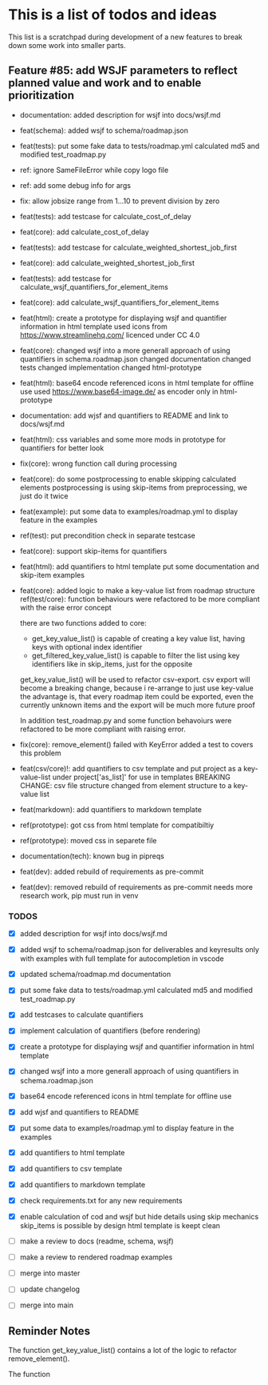 # This is a list of todos and ideas

This list is a scratchpad during development of a new features to break down some work into smaller parts.

## Feature #85: add WSJF parameters to reflect planned value and work and to enable prioritization

- documentation: added description for wsjf into docs/wsjf.md
- feat(schema): added wsjf to schema/roadmap.json
- feat(tests): put some fake data to tests/roadmap.yml
  calculated md5 and modified test_roadmap.py
- ref: ignore SameFileError while copy logo file 
- ref: add some debug info for args
- fix: allow jobsize range from 1...10 to prevent division by zero
- feat(tests): add testcase for calculate_cost_of_delay
- feat(core): add calculate_cost_of_delay
- feat(tests): add testcase for calculate_weighted_shortest_job_first
- feat(core): add calculate_weighted_shortest_job_first
- feat(tests): add testcase for calculate_wsjf_quantifiers_for_element_items
- feat(core): add calculate_wsjf_quantifiers_for_element_items
- feat(html): create a prototype for displaying wsjf and quantifier information in html template
  used icons from https://www.streamlinehq.com/ licenced under CC 4.0
- feat(core): changed wsjf into a more generall approach of using quantifiers in schema.roadmap.json
  changed documentation
  changed tests
  changed implementation
  changed html-prototype
- feat(html): base64 encode referenced icons in html template for offline use
  used https://www.base64-image.de/ as encoder
  only in html-prototype
- documentation: add wjsf and quantifiers to README and link to docs/wsjf.md
- feat(html): css variables and some more mods in prototype for quantifiers for better look
- fix(core): wrong function call during processing
- feat(core): do some postprocessing to enable skipping calculated elements
  postprocessing is using skip-items from preprocessing, we just do it twice
- feat(example): put some data to examples/roadmap.yml to display feature in the examples
- ref(test): put precondition check in separate testcase
- feat(core): support skip-items for quantifiers
- feat(html): add quantifiers to html template
  put some documentation and skip-item examples
- feat(core): added logic to make a key-value list from roadmap structure
  ref(test/core): function behaviours were refactored to be more compliant with the raise error concept

  there are two functions added to core: 
  - get_key_value_list() is capable of creating a key value list, having keys with optional index identifier
  - get_filtered_key_value_list() is capable to filter the list using key identifiers like in skip_items, just for the opposite
  
  get_key_value_list() will be used to refactor csv-export. 
  csv export will become a breaking change, because i re-arrange to just use key-value
  the advantage is, that every roadmap item could be exported, even the currently unknown items
  and the export will be much more future proof

  In addition test_roadmap.py and some function behavoiurs were refactored to be more compliant with raising error.
- fix(core): remove_element() failed with KeyError
  added a test to covers this problem
- feat(csv/core)!: add quantifiers to csv template and put project as a key-value-list under project['as_list]' for use in templates
  BREAKING CHANGE: csv file structure changed from element structure to a key-value list
- feat(markdown): add quantifiers to markdown template
- ref(prototype): got css from html template for compatibiltiy
- ref(prototype): moved css in separete file
- documentation(tech): known bug in pipreqs
- feat(dev): added rebuild of requirements as pre-commit
- feat(dev): removed rebuild of requirements as pre-commit
  needs more research work, pip must run in venv

### TODOS
- [x] added description for wsjf into docs/wsjf.md
- [x] added wsjf to schema/roadmap.json
  for deliverables and keyresults only
  with examples
  with full template for autocompletion in vscode
- [x] updated schema/roadmap.md documentation
- [x] put some fake data to tests/roadmap.yml
  calculated md5 and modified test_roadmap.py
- [x] add testcases to calculate quantifiers
- [x] implement calculation of quantifiers (before rendering)
- [x] create a prototype for displaying wsjf and quantifier information in html template
- [x] changed wsjf into a more generall approach of using quantifiers in schema.roadmap.json
- [X] base64 encode referenced icons in html template for offline use
- [x] add wjsf and quantifiers to README
- [x] put some data to examples/roadmap.yml to display feature in the examples
- [x] add quantifiers to html template
- [x] add quantifiers to csv template
- [x] add quantifiers to markdown template
- [x] check requirements.txt for any new requirements
- [x] enable calculation of cod and wsjf but hide details using skip mechanics
  skip_items is possible by design
  html template is keept clean
- [ ] make a review to docs (readme, schema, wsjf) 
- [ ] make a review to rendered roadmap examples
- [ ] merge into master
- [ ] update changelog
- [ ] merge into main



## Reminder Notes
The function get_key_value_list() contains a lot of the logic to refactor remove_element().

The function 